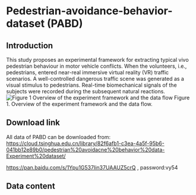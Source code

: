 # Pedestrian-avoidance-behavior-dataset (PABD)
## Introduction
This study proposes an experimental framework for extracting typical vivo pedestrian behaviour in motor vehicle conflicts. When the volunteers, i.e., pedestrians, entered near-real immersive virtual reality (VR) traffic scenarios. A well-controlled dangerous traffic scene was generated as a visual stimulus to pedestrians. Real-time biomechanical signals of the subjects were recorded during the subsequent natural reactions. 
![Figure 1  Overview of the experiment framework and the data flow](https://user-images.githubusercontent.com/63484220/114961249-3dddd600-9e9b-11eb-9237-0878c5baf1c8.jpg)
Figure 1. Overview of the experiment framework and the data flow.
## Download link
All data of PABD can be downloaded from:
https://cloud.tsinghua.edu.cn/library/82f6afb1-c3ea-4a5f-95b6-041bb12e89b0/pedestrian%20avoidacne%20behavior%20data-Experiment%20dataset/

https://pan.baidu.com/s/1Ypu1G537Iin37UAAUZ5crQ , password:vy54

## Data content
